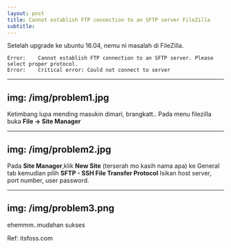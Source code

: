 ```yaml
---
layout: post
title: Cannot establish FTP connection to an SFTP server FileZilla
subtitle: 
---
```


  Setelah upgrade ke ubuntu 16.04, nemu ni masalah di FileZilla. 

~~~  
Error:    Cannot establish FTP connection to an SFTP server. Please select proper protocol.
Error:    Critical error: Could not connect to server
~~~

---
img: /img/problem1.jpg
---

Ketimbang lupa mending masukin dimari, brangkatt..
Pada menu filezilla buka **File -> Site Manager**

---
img: /img/problem2.jpg
---

Pada **Site Manager**,klik **New Site** (terserah mo kasih nama apa) ke General tab kemudian pilih **SFTP - SSH File Transfer Protocol**
Isikan host server, port number, user password.

---
img: /img/problem3.png
---

ehemmm..mudahan sukses

Ref: itsfoss.com

